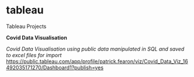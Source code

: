 # tableau
Tableau Projects

**Covid Data Visualisation**

_Covid Data Visualisation using public data manipulated in SQL and saved to excel files for import_
https://public.tableau.com/app/profile/patrick.fearon/viz/Covid_Data_Viz_16492035171270/Dashboard1?publish=yes
